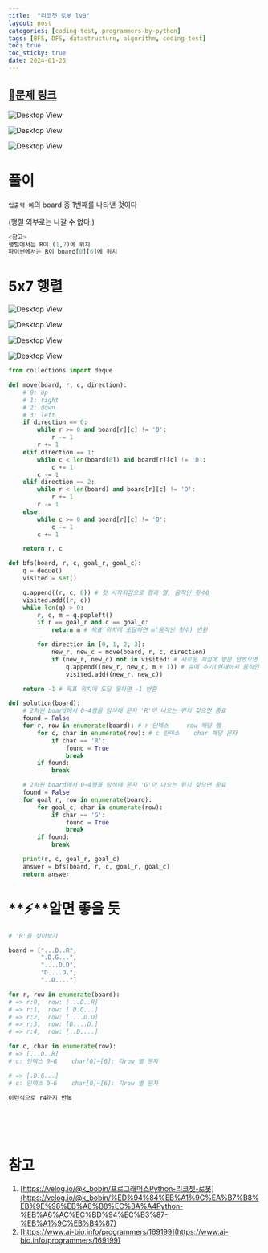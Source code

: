 ```yaml
---
title:  "리코쳇 로봇 lv0"
layout: post
categories: [coding-test, programmers-by-python] 
tags: [BFS, DFS, datastructure, algorithm, coding-test]
toc: true
toc_sticky: true
date: 2024-01-25 
---
```


## [🌈문제 링크](https://school.programmers.co.kr/learn/courses/30/lessons/169199)

![Desktop View](/assets/img/programmers-py/2024-01-25-rico-chat-robot/0.png)

![Desktop View](/assets/img/programmers-py/2024-01-25-rico-chat-robot/1.png)

![Desktop View](/assets/img/programmers-py/2024-01-25-rico-chat-robot/2.png)

# 풀이

`입출력 예`의 board 중 1번째를 나타낸 것이다

(행렬 외부로는 나갈 수 없다.)

```python
<참고>
행렬에서는 R이 (1,7)에 위치
파이썬에서는 R이 board[0][6]에 위치
```

# 5x7 행렬

![Desktop View](/assets/img/programmers-py/2024-01-25-rico-chat-robot/3.png)

![Desktop View](/assets/img/programmers-py/2024-01-25-rico-chat-robot/4.png)

![Desktop View](/assets/img/programmers-py/2024-01-25-rico-chat-robot/5.png)

![Desktop View](/assets/img/programmers-py/2024-01-25-rico-chat-robot/6.png)

```python
from collections import deque

def move(board, r, c, direction):
    # 0: up
    # 1: right
    # 2: down
    # 3: left
    if direction == 0:
        while r >= 0 and board[r][c] != 'D':
            r -= 1
        r += 1
    elif direction == 1:
        while c < len(board[0]) and board[r][c] != 'D':
            c += 1
        c -= 1
    elif direction == 2:
        while r < len(board) and board[r][c] != 'D':
            r += 1
        r -= 1
    else:
        while c >= 0 and board[r][c] != 'D':
            c -= 1
        c += 1

    return r, c

def bfs(board, r, c, goal_r, goal_c):
    q = deque()
    visited = set()

    q.append((r, c, 0)) # 첫 시작지점으로 행과 열, 움직인 횟수0 
    visited.add((r, c))
    while len(q) > 0:
        r, c, m = q.popleft()
        if r == goal_r and c == goal_c:
            return m # 목표 위치에 도달하면 m(움직인 횟수) 반환

        for direction in [0, 1, 2, 3]:
            new_r, new_c = move(board, r, c, direction)
            if (new_r, new_c) not in visited: # 새로운 지점에 방문 안했으면
                q.append((new_r, new_c, m + 1)) # 큐에 추가(현재까지 움직인 횟수 +1 하여)
                visited.add((new_r, new_c))

    return -1 # 목표 위치에 도달 못하면 -1 반환

def solution(board):
    # 2차원 board에서 0~4행을 탐색해 문자 'R'이 나오는 위치 찾으면 종료
    found = False
    for r, row in enumerate(board): # r 인덱스     row 해당 행
        for c, char in enumerate(row): # c 인덱스    char 해당 문자
            if char == 'R':
                found = True
                break
        if found:
            break

    # 2차원 board에서 0~4행을 탐색해 문자 'G'이 나오는 위치 찾으면 종료
    found = False
    for goal_r, row in enumerate(board):
        for goal_c, char in enumerate(row):
            if char == 'G':
                found = True
                break
        if found:
            break

    print(r, c, goal_r, goal_c)
    answer = bfs(board, r, c, goal_r, goal_c)
    return answer
```

# **⚡**알면 좋을 듯

```python
# 'R'을 찾아보자

board = ["...D..R",
         ".D.G...",
         "....D.D",
         "D....D.",
         "..D...."]

for r, row in enumerate(board):
# => r:0,  row: [...D..R]
# => r:1,  row: [.D.G...]
# => r:2,  row: [....D.D]
# => r:3,  row: [D....D.]
# => r:4,  row: [..D....]

for c, char in enumerate(row):
# => [...D..R]
# c: 인덱스 0~6    char[0]~[6]: 각row 별 문자  

# => [.D.G...]
# c: 인덱스 0~6    char[0]~[6]: 각row 별 문자 

이런식으로 r4까지 반복
```

<br><br><br>

# 참고

1. [https://velog.io/@k_bobin/프로그래머스Python-리코쳇-로봇](https://velog.io/@k_bobin/%ED%94%84%EB%A1%9C%EA%B7%B8%EB%9E%98%EB%A8%B8%EC%8A%A4Python-%EB%A6%AC%EC%BD%94%EC%B3%87-%EB%A1%9C%EB%B4%87)
2. [https://www.ai-bio.info/programmers/169199](https://www.ai-bio.info/programmers/169199)